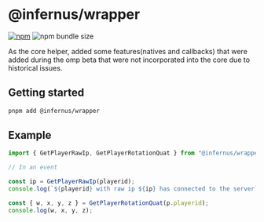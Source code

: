 # @infernus/wrapper

[![npm](https://img.shields.io/npm/v/@infernus/wrapper)](https://www.npmjs.com/package/@infernus/wrapper) ![npm bundle size](https://img.shields.io/bundlephobia/minzip/@infernus/wrapper)

As the core helper, added some features(natives and callbacks) that were added during the omp beta that were not incorporated into the core due to historical issues.

## Getting started

```sh
pnpm add @infernus/wrapper
```

## Example

```ts
import { GetPlayerRawIp, GetPlayerRotationQuat } from "@infernus/wrapper";

// In an event

const ip = GetPlayerRawIp(playerid);
console.log(`${playerid} with raw ip ${ip} has connected to the server`);

const { w, x, y, z } = GetPlayerRotationQuat(p.playerid);
console.log(w, x, y, z);
```
